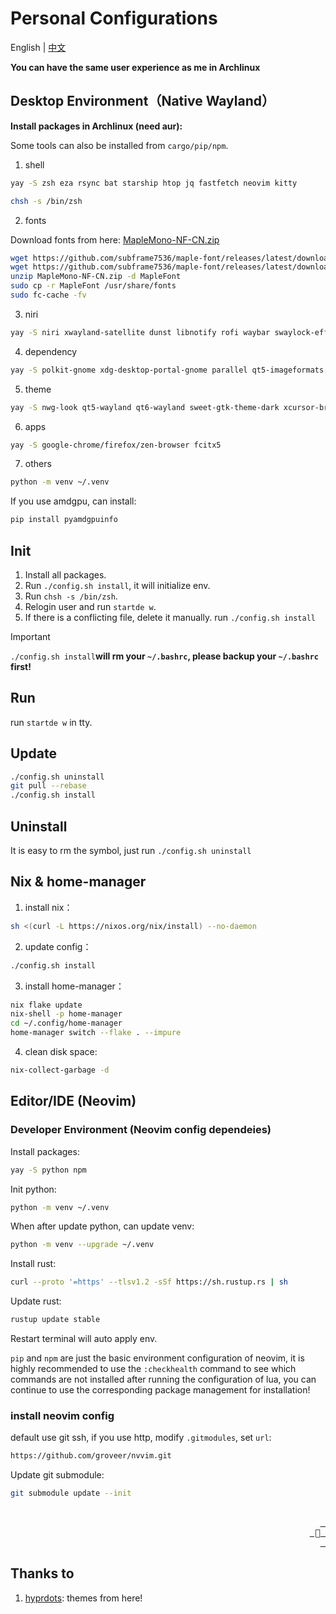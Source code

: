 # Personal Configurations

<a id="top"></a>

English | [中文](README.zh.md)

**You can have the same user experience as me in Archlinux**

## Desktop Environment（Native Wayland）

**Install packages in Archlinux (need aur):**

Some tools can also be installed from `cargo/pip/npm`.

1. shell

```bash
yay -S zsh eza rsync bat starship htop jq fastfetch neovim kitty
```

```bash
chsh -s /bin/zsh
```

2. fonts

Download fonts from here: [MapleMono-NF-CN.zip](https://github.com/subframe7536/Maple-font/releases)

```bash
wget https://github.com/subframe7536/maple-font/releases/latest/download/MapleMono-NF-CN-unhinted.zip   # screen > 1080p
wget https://github.com/subframe7536/maple-font/releases/latest/download/MapleMono-NF-CN.zip            # screen <= 1080p
unzip MapleMono-NF-CN.zip -d MapleFont
sudo cp -r MapleFont /usr/share/fonts
sudo fc-cache -fv
```

3. niri

```bash
yay -S niri xwayland-satellite dunst libnotify rofi waybar swaylock-effects pipewire-pulse wf-recorder swayidle swaybg wl-clipboard
```

4. dependency

```bash
yay -S polkit-gnome xdg-desktop-portal-gnome parallel qt5-imageformats qt6-imageformats brightnessctl pavucontrol pamixer
```

5. theme

```bash
yay -S nwg-look qt5-wayland qt6-wayland sweet-gtk-theme-dark xcursor-breeze beautyline
```

6. apps

```bash
yay -S google-chrome/firefox/zen-browser fcitx5
```

7. others

```bash
python -m venv ~/.venv
```

If you use amdgpu, can install:

```bash
pip install pyamdgpuinfo
```

## Init

1. Install all packages.
2. Run `./config.sh install`, it will initialize env.
3. Run `chsh -s /bin/zsh`.
4. Relogin user and run `startde w`.
5. If there is a conflicting file, delete it manually. run `./config.sh install`

> [!IMPORTANT]
> `./config.sh install`**will rm your `~/.bashrc`, please backup your `~/.bashrc` first!**

## Run

run `startde w` in tty.

## Update

```bash
./config.sh uninstall
git pull --rebase
./config.sh install
```

## Uninstall

It is easy to rm the symbol, just run `./config.sh uninstall`

## Nix & home-manager

1. install nix：

```bash
sh <(curl -L https://nixos.org/nix/install) --no-daemon
```

2. update config：

```bash
./config.sh install
```

3. install home-manager：

```bash
nix flake update
nix-shell -p home-manager
cd ~/.config/home-manager
home-manager switch --flake . --impure
```

4. clean disk space:

```bash
nix-collect-garbage -d
```

## Editor/IDE (Neovim)

### Developer Environment (Neovim config dependeies)

Install packages:

```bash
yay -S python npm
```

Init python:

```bash
python -m venv ~/.venv
```

When after update python, can update venv:

```bash
python -m venv --upgrade ~/.venv
```

Install rust:

```bash
curl --proto '=https' --tlsv1.2 -sSf https://sh.rustup.rs | sh
```

Update rust:

```bash
rustup update stable
```

Restart terminal will auto apply env.

`pip` and `npm` are just the basic environment configuration of neovim, it is highly recommended to use the `:checkhealth` command to see which commands are not installed after running the configuration of lua, you can continue to use the corresponding package management for installation!

### install neovim config

default use git ssh, if you use http, modify `.gitmodules`, set `url`:

```txt
https://github.com/groveer/nvvim.git
```

Update git submodule:

```bash
git submodule update --init
```

<div align="right">
  <br>
  <a href="#top"><kbd> <br>  <br> </kbd></a>
</div>

## Thanks to

1. [hyprdots](https://github.com/prasanthrangan/hyprdots): themes from here!
